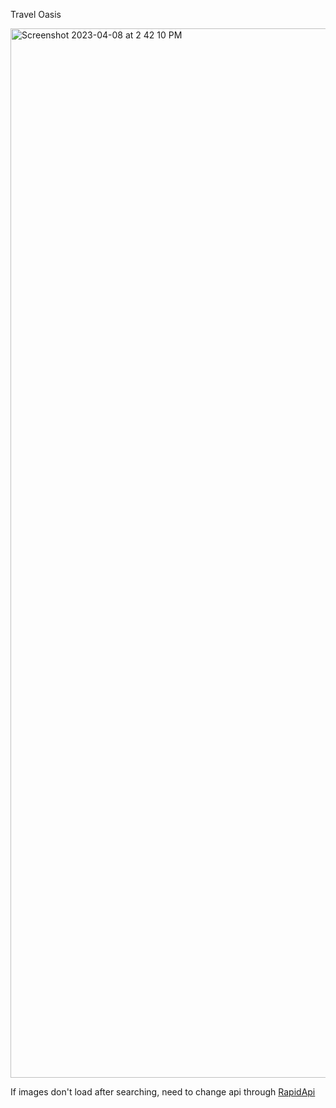 Travel Oasis

<img width="1679" alt="Screenshot 2023-04-08 at 2 42 10 PM" src="https://user-images.githubusercontent.com/69473774/230738777-9af6c3eb-ce9b-418f-acb1-015d28f523e8.png">

If images don't load after searching, need to change api through [RapidApi](https://rapidapi.com/3b-data-3b-data-default/api/airbnb13/)
